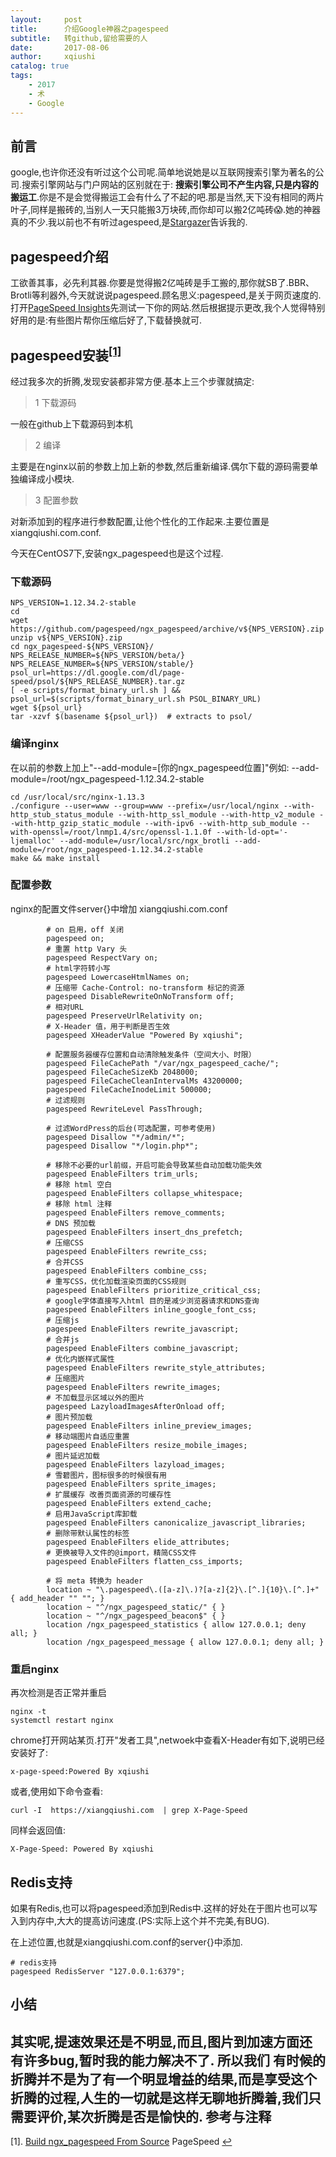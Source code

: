 ```yaml
---
layout:     post
title:      介绍Google神器之pagespeed
subtitle:   转github,留给需要的人
date:       2017-08-06
author:     xqiushi
catalog: true
tags:
    - 2017
    - 术
    - Google
---
```




## 前言
google,也许你还没有听过这个公司呢.简单地说她是以互联网搜索引擎为著名的公司.搜索引擎网站与门户网站的区别就在于: **搜索引擎公司不产生内容,只是内容的搬运工**.你是不是会觉得搬运工会有什么了不起的吧.那是当然,天下没有相同的两片叶子,同样是搬砖的,当别人一天只能搬3万块砖,而你却可以搬2亿吨砖😱.她的神器真的不少.我以前也不有听过agespeed,是[Stargazer](https://blog.gazer.win/)告诉我的.
## pagespeed介绍
工欲善其事，必先利其器.你要是觉得搬2亿吨砖是手工搬的,那你就SB了.BBR、Brotli等利器外,今天就说说pagespeed.顾名思义:pagespeed,是关于网页速度的.打开[PageSpeed Insights](https://developers.google.com/speed/pagespeed/insights/?hl=zh-CN)先测试一下你的网站.然后根据提示更改,我个人觉得特别好用的是:有些图片帮你压缩后好了,下载替换就可.
## pagespeed安装<a name="-1"></a><sup>[[1]](#1)</sup>

经过我多次的折腾,发现安装都非常方便.基本上三个步骤就搞定:

> 1 下载源码

一般在github上下载源码到本机

> 2 编译

主要是在nginx以前的参数上加上新的参数,然后重新编译.偶尔下载的源码需要单独编译成小模块.

> 3 配置参数

对新添加到的程序进行参数配置,让他个性化的工作起来.主要位置是xiangqiushi.com.conf.

今天在CentOS7下,安装ngx_pagespeed也是这个过程.

### 下载源码

```
NPS_VERSION=1.12.34.2-stable
cd
wget https://github.com/pagespeed/ngx_pagespeed/archive/v${NPS_VERSION}.zip
unzip v${NPS_VERSION}.zip
cd ngx_pagespeed-${NPS_VERSION}/
NPS_RELEASE_NUMBER=${NPS_VERSION/beta/}
NPS_RELEASE_NUMBER=${NPS_VERSION/stable/}
psol_url=https://dl.google.com/dl/page-speed/psol/${NPS_RELEASE_NUMBER}.tar.gz
[ -e scripts/format_binary_url.sh ] && psol_url=$(scripts/format_binary_url.sh PSOL_BINARY_URL)
wget ${psol_url}
tar -xzvf $(basename ${psol_url})  # extracts to psol/
```
### 编译nginx
在以前的参数上加上"--add-module=[你的ngx_pagespeed位置]"例如:
--add-module=/root/ngx_pagespeed-1.12.34.2-stable
```
cd /usr/local/src/nginx-1.13.3
./configure --user=www --group=www --prefix=/usr/local/nginx --with-http_stub_status_module --with-http_ssl_module --with-http_v2_module --with-http_gzip_static_module --with-ipv6 --with-http_sub_module --with-openssl=/root/lnmp1.4/src/openssl-1.1.0f --with-ld-opt='-ljemalloc' --add-module=/usr/local/src/ngx_brotli --add-module=/root/ngx_pagespeed-1.12.34.2-stable
make && make install
```

### 配置参数
nginx的配置文件server{}中增加
xiangqiushi.com.conf


```
		# on 启用，off 关闭
        pagespeed on;
        # 重置 http Vary 头
        pagespeed RespectVary on;
        # html字符转小写
        pagespeed LowercaseHtmlNames on;
        # 压缩带 Cache-Control: no-transform 标记的资源
        pagespeed DisableRewriteOnNoTransform off;
        # 相对URL
        pagespeed PreserveUrlRelativity on;
        # X-Header 值，用于判断是否生效
        pagespeed XHeaderValue "Powered By xqiushi";

        # 配置服务器缓存位置和自动清除触发条件（空间大小、时限）
        pagespeed FileCachePath "/var/ngx_pagespeed_cache/";
        pagespeed FileCacheSizeKb 2048000;
        pagespeed FileCacheCleanIntervalMs 43200000;
        pagespeed FileCacheInodeLimit 500000;
        # 过滤规则
        pagespeed RewriteLevel PassThrough;

        # 过滤WordPress的后台(可选配置，可参考使用)
        pagespeed Disallow "*/admin/*";
        pagespeed Disallow "*/login.php*";

        # 移除不必要的url前缀，开启可能会导致某些自动加载功能失效
        pagespeed EnableFilters trim_urls;
        # 移除 html 空白
        pagespeed EnableFilters collapse_whitespace;
        # 移除 html 注释
        pagespeed EnableFilters remove_comments;
        # DNS 预加载
        pagespeed EnableFilters insert_dns_prefetch;
        # 压缩CSS
        pagespeed EnableFilters rewrite_css;
        # 合并CSS
        pagespeed EnableFilters combine_css;
        # 重写CSS，优化加载渲染页面的CSS规则
        pagespeed EnableFilters prioritize_critical_css;
        # google字体直接写入html 目的是减少浏览器请求和DNS查询
        pagespeed EnableFilters inline_google_font_css;
        # 压缩js
        pagespeed EnableFilters rewrite_javascript;
        # 合并js
        pagespeed EnableFilters combine_javascript;
        # 优化内嵌样式属性
        pagespeed EnableFilters rewrite_style_attributes;
        # 压缩图片
        pagespeed EnableFilters rewrite_images;
        # 不加载显示区域以外的图片
        pagespeed LazyloadImagesAfterOnload off;
        # 图片预加载
        pagespeed EnableFilters inline_preview_images;
        # 移动端图片自适应重置
        pagespeed EnableFilters resize_mobile_images;
        # 图片延迟加载
        pagespeed EnableFilters lazyload_images;
        # 雪碧图片，图标很多的时候很有用
        pagespeed EnableFilters sprite_images;
        # 扩展缓存 改善页面资源的可缓存性
        pagespeed EnableFilters extend_cache;
        # 启用JavaScript库卸载 
        pagespeed EnableFilters canonicalize_javascript_libraries; 
        # 删除带默认属性的标签 
        pagespeed EnableFilters elide_attributes; 
        # 更换被导入文件的@import，精简CSS文件 
        pagespeed EnableFilters flatten_css_imports; 

        # 将 meta 转换为 header 
        location ~ "\.pagespeed\.([a-z]\.)?[a-z]{2}\.[^.]{10}\.[^.]+" { add_header "" ""; }
        location ~ "^/ngx_pagespeed_static/" { }
        location ~ "^/ngx_pagespeed_beacon$" { }
        location /ngx_pagespeed_statistics { allow 127.0.0.1; deny all; }
        location /ngx_pagespeed_message { allow 127.0.0.1; deny all; }
```
### 重启nginx
再次检测是否正常并重启
```
nginx -t
systemctl restart nginx
```
chrome打开网站某页.打开"发者工具",netwoek中查看X-Header有如下,说明已经安装好了:

	x-page-speed:Powered By xqiushi
或者,使用如下命令查看:
```
curl -I  https://xiangqiushi.com  | grep X-Page-Speed
```

同样会返回值:

```
X-Page-Speed: Powered By xqiushi
```
## Redis支持
如果有Redis,也可以将pagespeed添加到Redis中.这样的好处在于图片也可以写入到内存中,大大的提高访问速度.(PS:实际上这个并不完美,有BUG).

在上述位置,也就是xiangqiushi.com.conf的server{}中添加.

```
# redis支持
pagespeed RedisServer "127.0.0.1:6379";
```

## 小结
其实呢,提速效果还是不明显,而且,图片到加速方面还有许多bug,暂时我的能力解决不了.
所以我们 **有时候的折腾并不是为了有一个明显增益的结果,而是享受这个折腾的过程,人生的一切就是这样无聊地折腾着,我们只需要评价,某次折腾是否是愉快的.**
参考与注释
---
<a name="1"></a>[1]. [Build ngx_pagespeed From Source](https://modpagespeed.com/doc/build_ngx_pagespeed_from_source) PageSpeed [↩](#-1)

